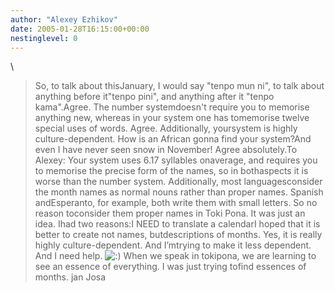 ```yaml
---
author: "Alexey Ezhikov"
date: 2005-01-28T16:15:00+00:00
nestinglevel: 0
---
```

\
> So, to talk about thisJanuary, I would say "tenpo mun ni", to talk about anything before it"tenpo pini", and anything after it "tenpo kama".Agree.
> The number systemdoesn't require you to memorise anything new, whereas in your system one has tomemorise twelve special uses of words. Agree.
> Additionally, yoursystem is highly culture-dependent. How is an African gonna find your system?And even I have never seen snow in November! Agree absolutely.To Alexey: Your system uses 6.17 syllables onaverage, and requires you to memorise the precise form of the names, so in bothaspects it is worse than the number system. Additionally, most languagesconsider the month names as normal nouns rather than proper names. Spanish andEsperanto, for example, both write them with small letters. So no reason toconsider them proper names in Toki Pona. It was just an idea. Ihad two reasons:I NEED to translate a calendarI hoped that it is better to create not names, butdescriptions of months. Yes, it is really highly culture-dependent. And I’mtrying to make it less dependent. And I need help. ![:)](images/smilies/icon_e_smile.gif "Smile") When we speak in tokipona, we are learning to see an essence of everything. I was just trying tofind essences of months. jan Josa